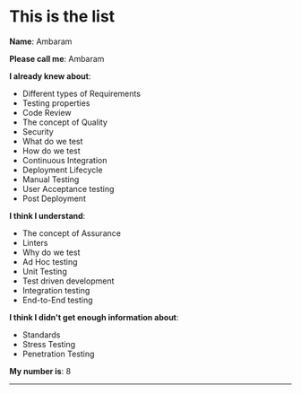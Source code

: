 # This is the list

**Name**: Ambaram

**Please call me**: Ambaram

**I already knew about**: 
- Different types of Requirements
- Testing properties
- Code Review
- The concept of Quality
- Security
- What do we test
- How do we test
- Continuous Integration
- Deployment Lifecycle
- Manual Testing
- User Acceptance testing
- Post Deployment

**I think I understand**:
- The concept of Assurance
- Linters
- Why do we test
- Ad Hoc testing
- Unit Testing
- Test driven development
- Integration testing
- End-to-End testing

**I think I didn't get enough information about**:
- Standards
- Stress Testing
- Penetration Testing

**My number is**:
8

---
